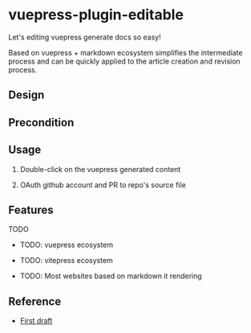 # vuepress-plugin-editable

Let's editing vuepress generate docs so easy!

Based on vuepress + markdown ecosystem simplifies the intermediate process and can be quickly applied to the article creation and revision process.

## Design



## Precondition


## Usage

1. Double-click on the vuepress generated content

2. OAuth github account and PR to repo's source file

## Features

TODO

- TODO: vuepress ecosystem

- TODO: vitepress ecosystem

- TODO: Most websites based on markdown it rendering

## Reference

- [First draft](https://github.com/vuejs/docs-next-zh-cn/discussions/377#discussioncomment-298623)
